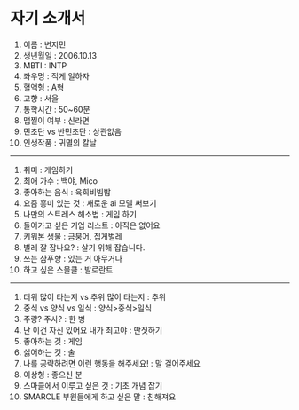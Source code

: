 # 자기 소개서

1. 이름 : 변지민
2. 생년월일 : 2006.10.13
3. MBTI : INTP
4. 좌우명 : 적게 일하자
5. 혈액형 : A형
6. 고향 : 서울
7. 통학시간 : 50~60분
8. 맵찔이 여부 : 신라면
9. 민초단 vs 반민초단 : 상관없음
10. 인생작품 : 귀멸의 칼날

---

1. 취미 : 게임하기
2. 최애 가수 : 백야, Mico
3. 좋아하는 음식 : 육회비빔밥
4. 요즘 흥미 있는 것 : 새로운 ai 모델 써보기
5. 나만의 스트레스 해소법 : 게임 하기
6. 들어가고 싶은 기업 리스트 : 아직은 없어요
7. 키워본 생물 : 금붕어, 집게벌레
8. 벌레 잘 잡나요? : 살기 위해 잡습니다.
9. 쓰는 샴푸향 : 있는 거 아무거나
10. 하고 싶은 스몰클 : 발로란트

---

1. 더위 많이 타는지 vs 추위 많이 타는지 : 추위
2. 중식 vs 양식 vs 일식 : 양식>중식>일식
3. 주량? 주사? : 한 병
4. 난 이건 자신 있어요 내가 최고야 : 딴짓하기
5. 좋아하는 것 : 게임
6. 싫어하는 것 : 술
7. 나를 공략하려면 이런 행동을 해주세요! : 말 걸어주세요
8. 이상형 : 좋으신 분
9. 스마클에서 이루고 싶은 것 : 기초 개념 잡기
10. SMARCLE 부원들에게 하고 싶은 말 : 친해져요
